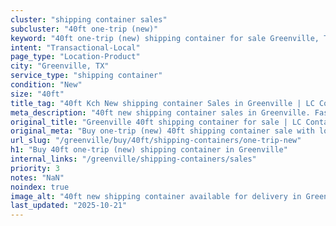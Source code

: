 ```yaml
---
cluster: "shipping container sales"
subcluster: "40ft one-trip (new)"
keyword: "40ft one-trip (new) shipping container for sale Greenville, TX"
intent: "Transactional-Local"
page_type: "Location-Product"
city: "Greenville, TX"
service_type: "shipping container"
condition: "New"
size: "40ft"
title_tag: "40ft Kch New shipping container Sales in Greenville | LC Container"
meta_description: "40ft new shipping container sales in Greenville. Fast delivery, competitive pricing. Serving shipping containers area. Quote ID: XIH. Call (214) 524-4168 for your free quote today."
original_title: "Greenville 40ft shipping container for sale | LC Container"
original_meta: "Buy one-trip (new) 40ft shipping container sale with local delivery in Greenville, TX. LC Container — local Since 2003. Request a fast quote today."
url_slug: "/greenville/buy/40ft/shipping-containers/one-trip-new"
h1: "Buy 40ft one-trip (new) shipping container in Greenville"
internal_links: "/greenville/shipping-containers/sales"
priority: 3
notes: "NaN"
noindex: true
image_alt: "40ft new shipping container available for delivery in Greenville"
last_updated: "2025-10-21"
---
```


<!-- TODO: Add unique city/inventory copy, images, and internal links here. -->
